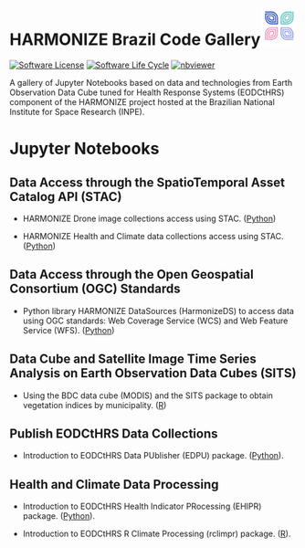 <img src="./img/harmonize_logo.png" align="right" width="64" />

# HARMONIZE Brazil Code Gallery


<!-- badges: start -->

[![Software License](https://img.shields.io/badge/License-GPLv3-green)](https://github.com/Harmonize-Brazil/code-gallery/blob/main/LICENSE)
[![Software Life Cycle](https://img.shields.io/badge/lifecycle-experimental-orange.svg)](https://www.tidyverse.org/lifecycle/#experimental)
[![nbviewer](https://raw.githubusercontent.com/jupyter/design/master/logos/Badges/nbviewer_badge.svg)](https://nbviewer.jupyter.org/github/Harmonize-Brazil/code-gallery/blob/main/table-of-contents.ipynb)

<!-- badges: end -->

A gallery of Jupyter Notebooks based on data and technologies from Earth Observation Data Cube tuned for Health Response Systems
(EODCtHRS) component of the HARMONIZE project hosted at the Brazilian National Institute for Space Research (INPE).


# Jupyter Notebooks

## Data Access through the SpatioTemporal Asset Catalog API (STAC)

- HARMONIZE Drone image collections access using STAC. ([Python](https://github.com/Harmonize-Brazil/code-gallery/blob/main/jupyter/events/2025-Infodengue-Harmonize_INPE/drone_using_STAC.ipynb))
  
- HARMONIZE Health and Climate data collections access using STAC. ([Python](https://github.com/Harmonize-Brazil/code-gallery/blob/main/jupyter/events/2025-Infodengue-Harmonize_INPE/health_climate_using_STAC.ipynb))

## Data Access through the Open Geospatial Consortium (OGC) Standards

- Python library HARMONIZE DataSources (HarmonizeDS) to access data using OGC standards: Web Coverage Service (WCS) and Web Feature Service (WFS). ([Python](https://github.com/Harmonize-Brazil/code-gallery/blob/main/jupyter/events/2025-Infodengue-Harmonize_INPE/Harmonize_dataset_using_OGC_standards.ipynb))

## Data Cube and Satellite Image Time Series Analysis on Earth Observation Data Cubes (SITS)

- Using the BDC data cube (MODIS) and the SITS package to obtain vegetation indices by municipality. ([R](https://github.com/Harmonize-Brazil/code-gallery/blob/main/jupyter/events/2025-Infodengue-Harmonize_INPE/extract_ndvi_evi.ipynb))


## Publish EODCtHRS Data Collections

- Introduction to EODCtHRS Data PUblisher (EDPU) package. ([Python](https://github.com/Harmonize-Brazil/code-gallery/blob/main/jupyter/Python/edpu/publish_collection.ipynb)).
  

## Health and Climate Data Processing

- Introduction to EODCtHRS Health Indicator PRocessing (EHIPR) package. ([Python](https://github.com/Harmonize-Brazil/code-gallery/blob/main/jupyter/Python/ehipr/spatializing_lis_indicator.ipynb)).
  
- Introduction to EODCtHRS R Climate Processing (rclimpr) package.  ([R](https://github.com/Harmonize-Brazil/code-gallery/blob/main/jupyter/R/rclimpr/climate_indicator.ipynb)).
